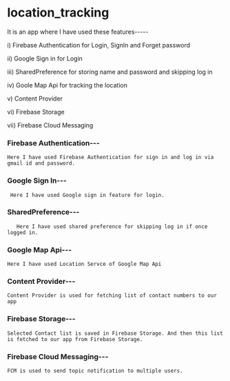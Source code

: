 # location_tracking

  It is an app where I have used these features-----
  
 i)     Firebase Authentication for Login, SignIn and Forget password 
  
 ii)    Google Sign in for Login
  
 iii)   SharedPreference for storing name and password and skipping log in 
  
 iv)    Goole Map Api for tracking the location
 
 v)     Content Provider

 vi)    Firebase Storage 
 
 vii)   Firebase Cloud Messaging
 
 ### Firebase Authentication---
 
    Here I have used Firebase Authentication for sign in and log in via gmail id and password. 
    
 ### Google Sign In---
 
     Here I have used Google sign in feature for login.
 
 ### SharedPreference---
      
       Here I have used shared preference for skipping log in if once logged in.
 
 ### Google Map Api---
 
    Here I have used Location Servce of Google Map Api
    
 ### Content Provider---
 
    Content Provider is used for fetching list of contact numbers to our app
   
 ### Firebase Storage---
 
    Selected Contact list is saved in Firebase Storage. And then this list is fetched to our app from Firebase Storage.
    
 ### Firebase Cloud Messaging---
 
    FCM is used to send topic notification to multiple users.
